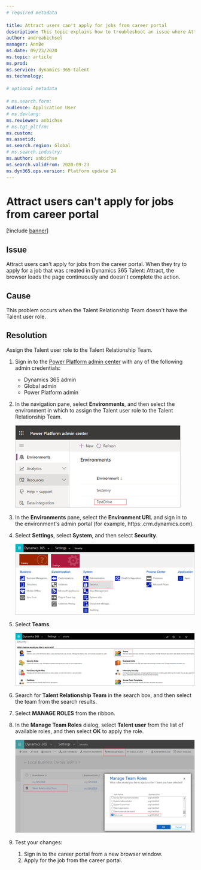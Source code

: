 ```yaml
---
# required metadata

title: Attract users can't apply for jobs from career portal
description: This topic explains how to troubleshoot an issue where Attract users can't apply for jobs from the career portal.
author: andreabichsel
manager: AnnBe
ms.date: 09/23/2020
ms.topic: article
ms.prod: 
ms.service: dynamics-365-talent
ms.technology: 

# optional metadata

# ms.search.form: 
audience: Application User
# ms.devlang: 
ms.reviewer: anbichse
# ms.tgt_pltfrm: 
ms.custom: 
ms.assetid: 
ms.search.region: Global
# ms.search.industry: 
ms.author: anbichse
ms.search.validFrom: 2020-09-23
ms.dyn365.ops.version: Platform update 24
---
```


# Attract users can't apply for jobs from career portal

[!include [banner](includes/banner.md)]

## Issue

Attract users can't apply for jobs from the career portal. When they try to apply for a job that was created in Dynamics 365 Talent: Attract, the browser loads the page continuously and doesn't complete the action.

## Cause

This problem occurs when the Talent Relationship Team doesn't have the Talent user role.

## Resolution

Assign the Talent user role to the Talent Relationship Team.

1. Sign in to the [Power Platform admin center](https://admin.powerplatform.microsoft.com) with any of the following admin credentials:

   - Dynamics 365 admin
   - Global admin
   - Power Platform admin

2. In the navigation pane, select **Environments**, and then select the environment in which to assign the Talent user role to the Talent Relationship Team.

   ![Select environment](./media/attract-troubleshoot-career-portal-select-environment.png)

3. In the **Environments** pane, select the **Environment URL** and sign in to the environment's admin portal (for example, https:<orgname>.crm.dynamics.com).

4. Select **Settings**, select **System**, and then select **Security**.

   ![Navigate to Security](./media/attract-troubleshoot-career-portal-security.png)

5. Select **Teams**.

   ![Select Teams](./media/attract-troubleshoot-career-portal-security-teams.png)

6. Search for **Talent Relationship Team** in the search box, and then select the team from the search results.

7. Select **MANAGE ROLES** from the ribbon.

8. In the **Manage Team Roles** dialog, select **Talent user** from the list of available roles, and then select **OK** to apply the role.

   ![Apply role](./media/attract-troubleshoot-career-portal-apply-role.png)

9. Test your changes:

   1. Sign in to the career portal from a new browser window.
   2. Apply for the job from the career portal. 